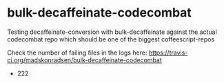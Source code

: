 # bulk-decaffeinate-codecombat

Testing decaffeinate-conversion with bulk-decaffeinate against the actual codecombat repo which should be one of the biggest coffeescript-repos

Check the number of failing files in the logs here: https://travis-ci.org/madskonradsen/bulk-decaffeinate-codecombat

 - 222
